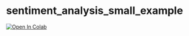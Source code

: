 # sentiment_analysis_small_example

[![Open In Colab](https://colab.research.google.com/assets/colab-badge.svg)](https://colab.research.google.com/github/AkilovM/sentiment_analysis_small_example/blob/main/sentiment_analysis.ipynb)

